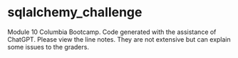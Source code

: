 # sqlalchemy_challenge
Module 10 Columbia Bootcamp.
Code generated with the assistance of ChatGPT. Please view the line notes. They are not extensive but can explain some issues to the graders.
